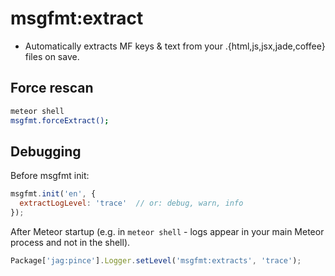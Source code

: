 # msgfmt:extract

* Automatically extracts MF keys & text from your .{html,js,jsx,jade,coffee}
files on save.

## Force rescan

```bash
meteor shell
msgfmt.forceExtract();
```

## Debugging

Before msgfmt init:

```js
msgfmt.init('en', {
  extractLogLevel: 'trace'  // or: debug, warn, info
});
```

After Meteor startup (e.g. in `meteor shell` - logs appear in your main
Meteor process and not in the shell).

```js
Package['jag:pince'].Logger.setLevel('msgfmt:extracts', 'trace');
```
